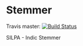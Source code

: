 Stemmer
=======

Travis master: [![Build Status](https://travis-ci.org/SujithVadakkepat/Stemmer.svg?branch=master)](https://travis-ci.org/SujithVadakkepat/Stemmer)

SILPA - Indic Stemmer
